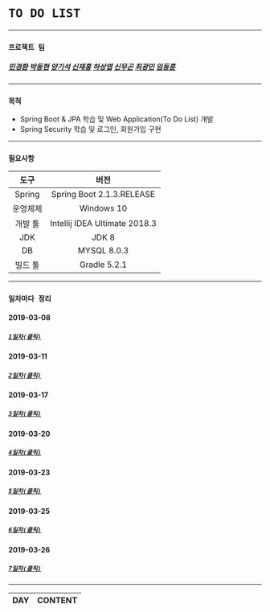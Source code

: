 # ```TO DO LIST```

---
### ```프로젝트 팀```
#####  [민경환](https://github.com/ber01) [박동현](https://github.com/pdh6547) [양기석](https://github.com/yks095) [신재홍](https://github.com/woghd9072) [하상엽](https://github.com/hagome0) [신무곤](https://github.com/mkshin96) [최광민](https://github.com/rhkd4560) [임동훈](https://github.com/dongh9508)
---
### ```목적```
- Spring Boot & JPA 학습 및 Web Application(To Do List) 개발
- Spring Security 학습 및 로그인, 회원가입 구현
---
### ```필요사항```
|   도구 | 버전     |
|:--------:|:---------:|
|Spring|Spring Boot 2.1.3.RELEASE|
|운영체제|Windows 10|
|개발 툴| Intellij IDEA Ultimate 2018.3|
|JDK|JDK 8|
|DB|MYSQL 8.0.3|
|빌드 툴|Gradle 5.2.1|
---


### ```일차마다 정리```
#### 2019-03-08
##### [```1일차(클릭)```](https://github.com/etg6550/Project_TDL/tree/master/Day01)
#### 2019-03-11
##### [```2일차(클릭)```](https://github.com/etg6550/Project_TDL/tree/master/Day02)
#### 2019-03-17
##### [```3일차(클릭)```](https://github.com/etg6550/Project_TDL/tree/master/Day03)
#### 2019-03-20
##### [```4일차(클릭)```](https://github.com/ks2014858070/Project_TDL/tree/master/Day04)
#### 2019-03-23
##### [```5일차(클릭)```](https://github.com/ks2014858070/Project_TDL/tree/master/Day05)
#### 2019-03-25
##### [```6일차(클릭)```](https://github.com/ks2014858070/Project_TDL/blob/master/Day06/REAME.md)
#### 2019-03-26
##### [```7일차(클릭)```](https://github.com/ks2014858070/Project_TDL/tree/master/Day07)
---
|DAY|CONTENT|
|---|-------|
